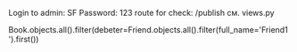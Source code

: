 Login to admin: SF
Password: 123
route for check: /publish
см. views.py


Book.objects.all().filter(debeter=Friend.objects.all().filter(full_name='Friend1').first())